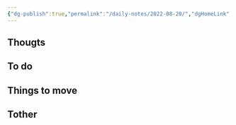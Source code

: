 ```yaml
---
{"dg-publish":true,"permalink":"/daily-notes/2022-08-20/","dgHomeLink":true,"dgPassFrontmatter":false}
---
```


## Thougts



## To do



## Things to move



## Tother



